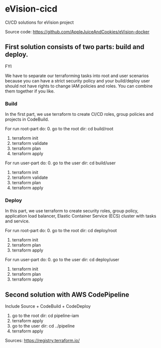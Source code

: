 # eVision-cicd
CI/CD solutions for eVision project


Source code: https://github.com/AppleJuiceAndCookies/eVision-docker


## First solution consists of two parts: build and deploy.


FYI

We have to separate our terraforming tasks into root and user scenarios because you can have a strict security policy and your build/deploy user should not have rights to change IAM policies and roles. You can combine them together if you like.

### Build


In the first part, we use terraform to create CI/CD roles, group policies and projects in CodeBuild.


For run root-part do:
0. go to the root dir: cd build/root
1. terraform init
2. terraform validate
3. terraform plan
4. terraform apply

For run user-part do:
0. go to the user dir: cd build/user
1. terraform init
2. terraform validate
3. terraform plan
4. terraform apply


### Deploy


In this part, we use terraform to create security roles, group policy, application load balancer, Elastic Container Service (ECS) cluster with tasks and service.


For run root-part do:
0. go to the root dir: cd deploy/root
1. terraform init
2. terraform plan
3. terraform apply

For run user-part do:
0. go to the user dir: cd deploy/user
1. terraform init
2. terraform plan
3. terraform apply


## Second solution with AWS CodePipeline

Include Source + CodeBuild + CodeDeploy

1. go to the root dir: cd pipeline-iam
2. terraform apply
3. go to the user dir: cd ../pipeline
4. terraform apply

Sources:
https://registry.terraform.io/

